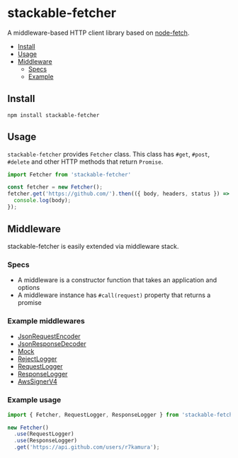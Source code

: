 # stackable-fetcher
A middleware-based HTTP client library based on [node-fetch](https://github.com/bitinn/node-fetch).

- [Install](#install)
- [Usage](#usage)
- [Middleware](#middleware)
  - [Specs](#specs)
  - [Example](#example)

## Install
```
npm install stackable-fetcher
```

## Usage
`stackable-fetcher` provides `Fetcher` class.
This class has `#get`, `#post`, `#delete` and other HTTP methods that return `Promise`.

```js
import Fetcher from 'stackable-fetcher'

const fetcher = new Fetcher();
fetcher.get('https://github.com/').then(({ body, headers, status }) => {
  console.log(body);
});
```

## Middleware
stackable-fetcher is easily extended via middleware stack.

### Specs
- A middleware is a constructor function that takes an application and options
- A middleware instance has `#call(request)` property that returns a promise

### Example middlewares
- [JsonRequestEncoder](/src/json-request-encoder.js)
- [JsonResponseDecoder](/src/json-response-decoder.js)
- [Mock](/src/mock.js)
- [RejectLogger](/src/reject-logger.js)
- [RequestLogger](/src/request-logger.js)
- [ResponseLogger](/src/response-logger.js)
- [AwsSignerV4](https://github.com/r7kamura/stackable-fetcher-aws-signer-v4)

### Example usage
```js
import { Fetcher, RequestLogger, ResponseLogger } from 'stackable-fetcher'

new Fetcher()
  .use(RequestLogger)
  .use(ResponseLogger)
  .get('https://api.github.com/users/r7kamura');
```
